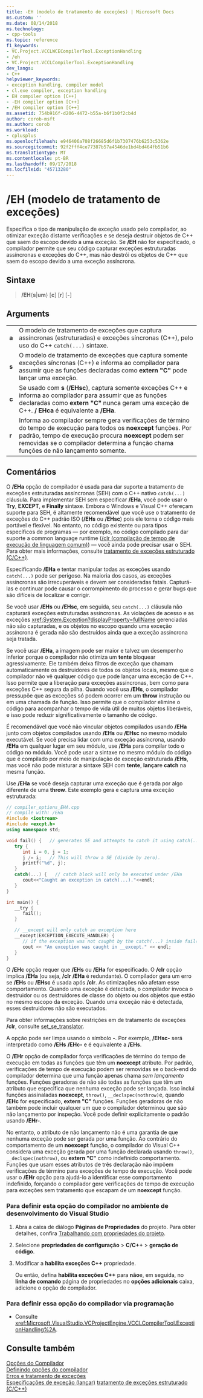 ```yaml
---
title: -EH (modelo de tratamento de exceções) | Microsoft Docs
ms.custom: ''
ms.date: 08/14/2018
ms.technology:
- cpp-tools
ms.topic: reference
f1_keywords:
- VC.Project.VCCLWCECompilerTool.ExceptionHandling
- /eh
- VC.Project.VCCLCompilerTool.ExceptionHandling
dev_langs:
- C++
helpviewer_keywords:
- exception handling, compiler model
- cl.exe compiler, exception handling
- EH compiler option [C++]
- -EH compiler option [C++]
- /EH compiler option [C++]
ms.assetid: 754b916f-d206-4472-b55a-b6f1b0f2cb4d
author: corob-msft
ms.author: corob
ms.workload:
- cplusplus
ms.openlocfilehash: e946406a708f26685d6f1b7307476b6253c5362e
ms.sourcegitcommit: 92f2fff4ce77387b57a4546de1bd4bd464fb51b6
ms.translationtype: MT
ms.contentlocale: pt-BR
ms.lasthandoff: 09/17/2018
ms.locfileid: "45713280"
---
```

# <a name="eh-exception-handling-model"></a>/EH (modelo de tratamento de exceções)

Especifica o tipo de manipulação de exceção usado pelo compilador, ao otimizar exceção distante verificações e se deseja destruir objetos de C++ que saem do escopo devido a uma exceção. Se **/EH** não for especificado, o compilador permite que seu código capturar exceções estruturadas assíncronas e exceções do C++, mas não destrói os objetos de C++ que saem do escopo devido a uma exceção assíncrona.

## <a name="syntax"></a>Sintaxe

> **/EH**{**s**|**um**} [**c**] [**r**] [**-**]

## <a name="arguments"></a>Arguments

|||
|-|-|
**a**|O modelo de tratamento de exceções que captura assíncronas (estruturadas) e exceções síncronas (C++), pelo uso do C++ `catch(...)` sintaxe.
**s**|O modelo de tratamento de exceções que captura somente exceções síncronas (C++) e informa ao compilador para assumir que as funções declaradas como **extern "C"** pode lançar uma exceção.
**c**|Se usado com **s** (**/EHsc**), captura somente exceções C++ e informa ao compilador para assumir que as funções declaradas como **extern "C"** nunca geram uma exceção de C++. **/ EHca** é equivalente a **/EHa**.
**r**|Informa ao compilador sempre gera verificações de término do tempo de execução para todos os **noexcept** funções. Por padrão, tempo de execução procura **noexcept** podem ser removidas se o compilador determina a função chama funções de não lançamento somente.

## <a name="remarks"></a>Comentários

O **/EHa** opção de compilador é usada para dar suporte a tratamento de exceções estruturadas assíncronas (SEH) com o C++ nativo `catch(...)` cláusula. Para implementar SEH sem especificar **/EHa**, você pode usar o **Try**, **EXCEPT**, e **Finally** sintaxe. Embora o Windows e Visual C++ ofereçam suporte para SEH, é altamente recomendável que você use o tratamento de exceções do C++ padrão ISO (**/EHs** ou **/EHsc**) pois ele torna o código mais portável e flexível. No entanto, no código existente ou para tipos específicos de programas — por exemplo, no código compilado para dar suporte a common language runtime ([/clr (compilação de tempo de execução de linguagem comum)](../../build/reference/clr-common-language-runtime-compilation.md)) — você ainda pode precisar usar o SEH. Para obter mais informações, consulte [tratamento de exceções estruturado (C/C++)](../../cpp/structured-exception-handling-c-cpp.md).

Especificando **/EHa** e tentar manipular todas as exceções usando `catch(...)` pode ser perigoso. Na maioria dos casos, as exceções assíncronas são irrecuperáveis e devem ser consideradas fatais. Capturá-las e continuar pode causar o corrompimento do processo e gerar bugs que são difíceis de localizar e corrigir.

Se você usar **/EHs** ou **/EHsc**, em seguida, seu `catch(...)` cláusula não capturará exceções estruturadas assíncronas. As violações de acesso e as exceções <xref:System.Exception?displayProperty=fullName> gerenciadas não são capturadas, e os objetos no escopo quando uma exceção assíncrona é gerada não são destruídos ainda que a exceção assíncrona seja tratada.

Se você usar **/EHa**, a imagem pode ser maior e talvez um desempenho inferior porque o compilador não otimiza um **tente** bloquear agressivamente. Ele também deixa filtros de exceção que chamam automaticamente os destruidores de todos os objetos locais, mesmo que o compilador não vê qualquer código que pode lançar uma exceção de C++. Isso permite que a liberação para exceções assíncronas, bem como para exceções C++ segura da pilha. Quando você usa **/EHs**, o compilador pressupõe que as exceções só podem ocorrer em um **throw** instrução ou em uma chamada de função. Isso permite que o compilador elimine o código para acompanhar o tempo de vida útil de muitos objetos liberáveis, e isso pode reduzir significativamente o tamanho de código.

É recomendável que você não vincular objetos compilados usando **/EHa** junto com objetos compilados usando **/EHs** ou **/EHsc** no mesmo módulo executável. Se você precisa lidar com uma exceção assíncrona, usando **/EHa** em qualquer lugar em seu módulo, use **/EHa** para compilar todo o código no módulo. Você pode usar a sintaxe no mesmo módulo do código que é compilado por meio de manipulação de exceção estruturada **/EHs**, mas você não pode misturar a sintaxe SEH com **tente**, **lançar**e **catch** na mesma função.

Use **/EHa** se você deseja capturar uma exceção que é gerada por algo diferente de uma **throw**. Este exemplo gera e captura uma exceção estruturada:

```cpp
// compiler_options_EHA.cpp
// compile with: /EHa
#include <iostream>
#include <excpt.h>
using namespace std;

void fail() {   // generates SE and attempts to catch it using catch(...)
   try {
      int i = 0, j = 1;
      j /= i;   // This will throw a SE (divide by zero).
      printf("%d", j);
   }
   catch(...) {   // catch block will only be executed under /EHa
      cout<<"Caught an exception in catch(...)."<<endl;
   }
}

int main() {
   __try {
      fail();
   }

   // __except will only catch an exception here
   __except(EXCEPTION_EXECUTE_HANDLER) {
      // if the exception was not caught by the catch(...) inside fail()
      cout << "An exception was caught in __except." << endl;
   }
}
```

O **/EHc** opção requer que **/EHs** ou **/EHa** for especificado. O **/clr** opção implica **/EHa** (ou seja, **/clr** **/EHa** é redundante). O compilador gera um erro se **/EHs** ou **/EHsc** é usada após **/clr**. As otimizações não afetam esse comportamento. Quando uma exceção é detectada, o compilador invoca o destruidor ou os destruidores de classe do objeto ou dos objetos que estão no mesmo escopo da exceção. Quando uma exceção não é detectada, esses destruidores não são executados.

Para obter informações sobre restrições em de tratamento de exceções **/clr**, consulte [set_se_translator](../../c-runtime-library/reference/set-se-translator.md).

A opção pode ser limpa usando o símbolo **-**. Por exemplo, **/EHsc-** será interpretado como **/EHs** **/EHc-** e é equivalente a **/EHs**.

O **/EHr** opção de compilador força verificações de término do tempo de execução em todas as funções que têm um **noexcept** atributo. Por padrão, verificações de tempo de execução podem ser removidas se o back-end do compilador determina que uma função apenas chama *sem lançamento* funções. Funções geradoras de não são todas as funções que têm um atributo que especifica que nenhuma exceção pode ser lançada. Isso inclui funções assinaladas **noexcept**, `throw()`, `__declspec(nothrow)`e, quando **/EHc** for especificado, **extern "C"** funções. Funções geradoras de não também pode incluir qualquer um que o compilador determinou que são não lançamento por inspeção. Você pode definir explicitamente o padrão usando **/EHr-**.

No entanto, o atributo de não lançamento não é uma garantia de que nenhuma exceção pode ser gerada por uma função. Ao contrário do comportamento de um **noexcept** função, o compilador do Visual C++ considera uma exceção gerada por uma função declarada usando `throw()`, `__declspec(nothrow)`, ou **extern "C"** como indefinido comportamento. Funções que usam esses atributos de três declaração não impõem verificações de término para exceções de tempo de execução. Você pode usar o **/EHr** opção para ajudá-lo a identificar esse comportamento indefinido, forçando o compilador gere verificações de tempo de execução para exceções sem tratamento que escapam de um **noexcept** função.

### <a name="to-set-this-compiler-option-in-the-visual-studio-development-environment"></a>Para definir esta opção do compilador no ambiente de desenvolvimento do Visual Studio

1. Abra a caixa de diálogo **Páginas de Propriedades** do projeto. Para obter detalhes, confira [Trabalhando com propriedades do projeto](../../ide/working-with-project-properties.md).

1. Selecione **propriedades de configuração** > **C/C++** > **geração de código**.

1. Modificar a **habilita exceções C++** propriedade.

   Ou então, defina **habilita exceções C++** para **não**e, em seguida, no **linha de comando** página de propriedades no **opções adicionais** caixa, adicione o opção de compilador.

### <a name="to-set-this-compiler-option-programmatically"></a>Para definir essa opção do compilador via programação

- Consulte <xref:Microsoft.VisualStudio.VCProjectEngine.VCCLCompilerTool.ExceptionHandling%2A>.

## <a name="see-also"></a>Consulte também

[Opções do Compilador](../../build/reference/compiler-options.md)<br/>
[Definindo opções do compilador](../../build/reference/setting-compiler-options.md)<br/>
[Erros e tratamento de exceções](../../cpp/errors-and-exception-handling-modern-cpp.md)<br/>
[Especificações de exceção (lançar)](../../cpp/exception-specifications-throw-cpp.md)
[tratamento de exceções estruturado (C/C++)](../../cpp/structured-exception-handling-c-cpp.md)
